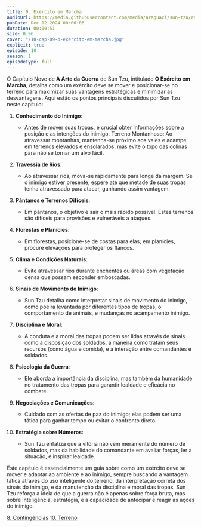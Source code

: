 ```yaml
---
title: 9. Exército em Marcha
audioUrl: https://media.githubusercontent.com/media/araguaci/sun-tzu/refs/heads/main/public/audio/10-cap-09-o-exercito-em-marcha.mp3
pubDate: Dec 12 2024 00:06:06
duration: 00:00:51
size: 0.96
cover: "/10-cap-09-o-exercito-em-marcha.jpg"
explicit: true
episode: 10
season: 1
episodeType: full
---
```



O Capítulo Nove de **A Arte da Guerra** de Sun Tzu, intitulado **O Exército em Marcha**, detalha como um exército deve se mover e posicionar-se no terreno para maximizar suas vantagens estratégicas e minimizar as desvantagens. Aqui estão os pontos principais discutidos por Sun Tzu neste capítulo:

  1. **Conhecimento do Inimigo**: 

      - Antes de mover suas tropas, é crucial obter informações sobre a posição e as intenções do inimigo.
Terreno Montanhoso: Ao atravessar montanhas, mantenha-se próximo aos vales e acampe em terrenos elevados e ensolarados, mas evite o topo das colinas para não se tornar um alvo fácil.

  2. **Travessia de Rios**: 

      - Ao atravessar rios, mova-se rapidamente para longe da margem. Se o inimigo estiver presente, espere até que metade de suas tropas tenha atravessado para atacar, ganhando assim vantagem.

  3. **Pântanos e Terrenos Difíceis**: 

      - Em pântanos, o objetivo é sair o mais rápido possível. Estes terrenos são difíceis para provisões e vulneráveis a ataques.

  4. **Florestas e Planícies**: 

      - Em florestas, posicione-se de costas para elas; em planícies, procure elevações para proteger os flancos.

  5. **Clima e Condições Naturais**: 

      - Evite atravessar rios durante enchentes ou áreas com vegetação densa que possam esconder emboscadas.

  6. **Sinais de Movimento do Inimigo**: 

      - Sun Tzu detalha como interpretar sinais de movimento do inimigo, como poeira levantada por diferentes tipos de tropas, o comportamento de animais, e mudanças no acampamento inimigo.

  7. **Disciplina e Moral**:  

      - A conduta e a moral das tropas podem ser lidas através de sinais como a disposição dos soldados, a maneira como tratam seus recursos (como água e comida), e a interação entre comandantes e soldados.

  8. **Psicologia da Guerra**:  

      - Ele aborda a importância da disciplina, mas também da humanidade no tratamento das tropas para garantir lealdade e eficácia no combate.

  9. **Negociações e Comunicações**:  

      - Cuidado com as ofertas de paz do inimigo; elas podem ser uma tática para ganhar tempo ou evitar o confronto direto.

  10. **Estratégia sobre Números**:  

      - Sun Tzu enfatiza que a vitória não vem meramente do número de soldados, mas da habilidade do comandante em avaliar forças, ler a situação, e inspirar lealdade.

Este capítulo é essencialmente um guia sobre como um exército deve se mover e adaptar ao ambiente e ao inimigo, sempre buscando a vantagem tática através do uso inteligente do terreno, da interpretação correta dos sinais do inimigo, e da manutenção da disciplina e moral das tropas. Sun Tzu reforça a ideia de que a guerra não é apenas sobre força bruta, mas sobre inteligência, estratégia, e a capacidade de antecipar e reagir às ações do inimigo.

<div class="text-center mt-16">
  <a class="btn btn-accent mt-9" href="/episode/post09">8. Contingências</a>
  <a class="btn btn-accent mt-9" href="/episode/post11">10. Terreno</a>
</div>